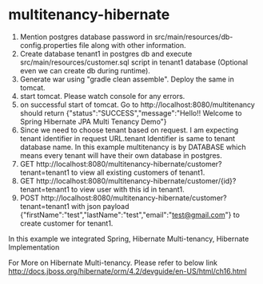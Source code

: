 # multitenancy-hibernate

1) Mention postgres database password in src/main/resources/db-config.properties file along with other information.
2) Create database tenant1 in postgres db and execute src/main/resources/customer.sql script in tenant1 database (Optional even we can create db during runtime).
3) Generate war using "gradle clean assemble". Deploy the same in tomcat.
4) start tomcat. Please watch console for any errors.
5) on successful start of tomcat. Go to http://localhost:8080/multitenancy should return {"status":"SUCCESS","message":"Hello!! Welcome to Spring Hibernate JPA Multi Tenancy Demo"}
6) Since we need to choose tenant based on request. I am expecting tenant identifier in request URL.tenant Identifier is same to tenant database name. In this example multitenancy is by DATABASE which means every tenant will have their own database in postgres.
7) GET http://localhost:8080/multitenancy-hibernate/customer?tenant=tenant1 to view all existing customers of tenant1.
8) GET http://localhost:8080/multitenancy-hibernate/customer/{id}?tenant=tenant1 to view user with this id in tenant1.
9) POST http://localhost:8080/multitenancy-hibernate/customer?tenant=tenant1 with json payload {"firstName":"test","lastName":"test","email":"test@gmail.com"} to create customer for tenant1.

In this example we integrated Spring, Hibernate Multi-tenancy, Hibernate Implementation

For More on Hibernate Multi-tenancy. Please refer to below link
http://docs.jboss.org/hibernate/orm/4.2/devguide/en-US/html/ch16.html